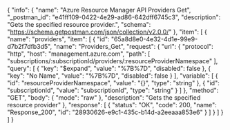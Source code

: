 {
  "info": {
    "name": "Azure Resource Manager API Providers Get",
    "_postman_id": "e41ff109-0422-4e29-ad86-642dff6745c3",
    "description": "Gets the specified resource provider.",
    "schema": "https://schema.getpostman.com/json/collection/v2.0.0/"
  },
  "item": [
    {
      "name": "providers",
      "item": [
        {
          "id": "65a8d8e0-4e32-4d1e-99e9-d7b2f7dfb3d5",
          "name": "Providers_Get",
          "request": {
            "url": {
              "protocol": "http",
              "host": "management.azure.com",
              "path": [
                "subscriptions/:subscriptionId/providers/:resourceProviderNamespace"
              ],
              "query": [
                {
                  "key": "$expand",
                  "value": "%7B%7D",
                  "disabled": false
                },
                {
                  "key": "No Name",
                  "value": "%7B%7D",
                  "disabled": false
                }
              ],
              "variable": [
                {
                  "id": "resourceProviderNamespace",
                  "value": "{}",
                  "type": "string"
                },
                {
                  "id": "subscriptionId",
                  "value": "subscriptionId",
                  "type": "string"
                }
              ]
            },
            "method": "GET",
            "body": {
              "mode": "raw"
            },
            "description": "Gets the specified resource provider"
          },
          "response": [
            {
              "status": "OK",
              "code": 200,
              "name": "Response_200",
              "id": "28930626-e9c1-435c-b14d-a2eeaaa853e6"
            }
          ]
        }
      ]
    }
  ]
}